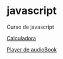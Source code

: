 # javascript
 Curso de javascript 

<a href='teste/calculadora/index.html'> Calculadora </a>

<a href='itensivão-java-script/aula1/aula 1 (do zero)/index.html'> Player de audioBook </a>
